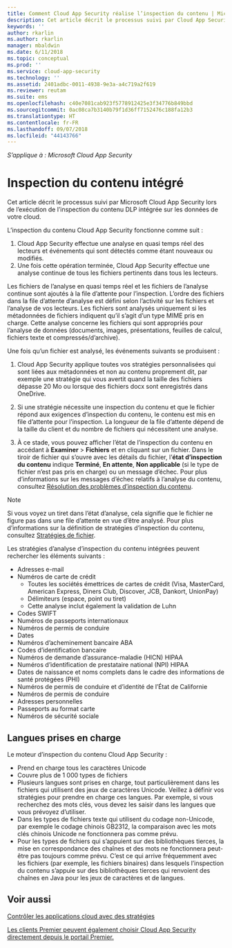 ```yaml
---
title: Comment Cloud App Security réalise l’inspection du contenu | Microsoft Docs
description: Cet article décrit le processus suivi par Cloud App Security lors de l’exécution de l’inspection du contenu DLP sur les données de votre cloud.
keywords: ''
author: rkarlin
ms.author: rkarlin
manager: mbaldwin
ms.date: 6/11/2018
ms.topic: conceptual
ms.prod: ''
ms.service: cloud-app-security
ms.technology: ''
ms.assetid: 2401adbc-0011-4938-9e3a-a4c719a2f619
ms.reviewer: reutam
ms.suite: ems
ms.openlocfilehash: c40e7081cab923f5778912425e3f34776b849bbd
ms.sourcegitcommit: 0ac08ca7b3140b79f1d36ff7152476c188fa12b3
ms.translationtype: HT
ms.contentlocale: fr-FR
ms.lasthandoff: 09/07/2018
ms.locfileid: "44143766"
---
```

*S’applique à : Microsoft Cloud App Security*



# <a name="built-in-content-inspection"></a>Inspection du contenu intégré

Cet article décrit le processus suivi par Microsoft Cloud App Security lors de l’exécution de l’inspection du contenu DLP intégrée sur les données de votre cloud. 


L’inspection du contenu Cloud App Security fonctionne comme suit :
1. Cloud App Security effectue une analyse en quasi temps réel des lecteurs et événements qui sont détectés comme étant nouveaux ou modifiés.
2. Une fois cette opération terminée, Cloud App Security effectue une analyse continue de tous les fichiers pertinents dans tous les lecteurs.  

Les fichiers de l’analyse en quasi temps réel et les fichiers de l’analyse continue sont ajoutés à la file d’attente pour l’inspection. L’ordre des fichiers dans la file d’attente d’analyse est défini selon l’activité sur les fichiers et l’analyse de vos lecteurs. Les fichiers sont analysés uniquement si les métadonnées de fichiers indiquent qu’il s’agit d’un type MIME pris en charge. Cette analyse concerne les fichiers qui sont appropriés pour l’analyse de données (documents, images, présentations, feuilles de calcul, fichiers texte et compressés/d’archive).  

Une fois qu’un fichier est analysé, les événements suivants se produisent :

1. Cloud App Security applique toutes vos stratégies personnalisées qui sont liées aux métadonnées et non au contenu proprement dit, par exemple une stratégie qui vous avertit quand la taille des fichiers dépasse 20 Mo ou lorsque des fichiers docx sont enregistrés dans OneDrive. 

2. Si une stratégie nécessite une inspection du contenu et que le fichier répond aux exigences d’inspection du contenu, le contenu est mis en file d’attente pour l’inspection. La longueur de la file d’attente dépend de la taille du client et du nombre de fichiers qui nécessitent une analyse. 

3. À ce stade, vous pouvez afficher l’état de l’inspection du contenu en accédant à **Examiner** > **Fichiers** et en cliquant sur un fichier. Dans le tiroir de fichier qui s’ouvre avec les détails du fichier, l’**état d’inspection du contenu** indique **Terminé**, **En attente**, **Non applicable** (si le type de fichier n’est pas pris en charge) ou un message d’échec. Pour plus d’informations sur les messages d’échec relatifs à l’analyse du contenu, consultez [Résolution des problèmes d’inspection du contenu](troubleshooting-content-inspection.md).

> [!NOTE]
> Si vous voyez un tiret dans l’état d’analyse, cela signifie que le fichier ne figure pas dans une file d’attente en vue d’être analysé. Pour plus d’informations sur la définition de stratégies d’inspection du contenu, consultez [Stratégies de fichier](data-protection-policies.md).

Les stratégies d’analyse d’inspection du contenu intégrées peuvent rechercher les éléments suivants :

- Adresses e-mail 
- Numéros de carte de crédit 
  - Toutes les sociétés émettrices de cartes de crédit (Visa, MasterCard, American Express, Diners Club, Discover, JCB, Dankort, UnionPay) 
  - Délimiteurs (espace, point ou tiret)
  - Cette analyse inclut également la validation de Luhn
- Codes SWIFT
- Numéros de passeports internationaux
- Numéros de permis de conduire
- Dates
- Numéros d’acheminement bancaire ABA
- Codes d’identification bancaire
- Numéros de demande d’assurance-maladie (HICN) HIPAA
- Numéros d’identification de prestataire national (NPI) HIPAA
- Dates de naissance et noms complets dans le cadre des informations de santé protégées (PHI)
- Numéros de permis de conduire et d’identité de l’État de Californie
- Numéros de permis de conduire
- Adresses personnelles
- Passeports au format carte
- Numéros de sécurité sociale

## <a name="supported-languages"></a>Langues prises en charge

Le moteur d’inspection du contenu Cloud App Security :
-   Prend en charge tous les caractères Unicode
-   Couvre plus de 1 000 types de fichiers
-   Plusieurs langues sont prises en charge, tout particulièrement dans les fichiers qui utilisent des jeux de caractères Unicode. Veillez à définir vos stratégies pour prendre en charge ces langues. Par exemple, si vous recherchez des mots clés, vous devez les saisir dans les langues que vous prévoyez d’utiliser.
-   Dans les types de fichiers texte qui utilisent du codage non-Unicode, par exemple le codage chinois GB2312, la comparaison avec les mots clés chinois Unicode ne fonctionnera pas comme prévu.
-   Pour les types de fichiers qui s’appuient sur des bibliothèques tierces, la mise en correspondance des chaînes et des mots ne fonctionnera peut-être pas toujours comme prévu. C’est ce qui arrive fréquemment avec les fichiers (par exemple, les fichiers binaires) dans lesquels l’inspection du contenu s’appuie sur des bibliothèques tierces qui renvoient des chaînes en Java pour les jeux de caractères et de langues.



## <a name="see-also"></a>Voir aussi  
[Contrôler les applications cloud avec des stratégies](control-cloud-apps-with-policies.md)   

[Les clients Premier peuvent également choisir Cloud App Security directement depuis le portail Premier.](https://premier.microsoft.com/)  
  